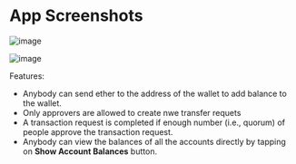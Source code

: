 # App Screenshots

![image](https://user-images.githubusercontent.com/31458531/196784342-7ce57090-92fd-43c8-b038-592aeaa170c0.png)

![image](https://user-images.githubusercontent.com/31458531/196786580-b3f6a2af-176c-4527-bfd4-3ad1f9bf3a08.png)

Features:
- Anybody can send ether to the address of the wallet to add balance to the wallet.
- Only approvers are allowed to create nwe transfer requets
- A transaction request is completed if enough number (i.e., quorum) of people approve the transaction request.
- Anybody can view the balances of all the accounts directly by tapping on **Show Account Balances** button.
